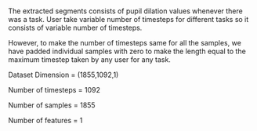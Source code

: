 # 

The extracted segments consists of pupil dilation values whenever there was a task. User take variable number of timesteps for different tasks so it consists of variable number of timesteps.

However, to make the number of timesteps same for all the samples, we have padded individual samples with zero to make the length equal to the maximum timestep taken by any user for any task.

Dataset Dimension = (1855,1092,1)

Number of timesteps = 1092

Number of samples = 1855

Number of features = 1

